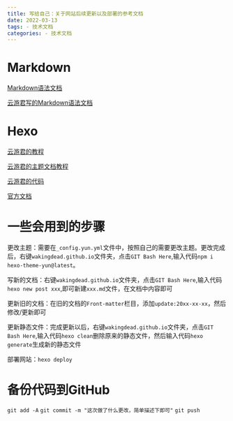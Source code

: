 ```yaml
---
title: 写给自己：关于网站后续更新以及部署的参考文档
date: 2022-03-13
tags: - 技术文档
categories: - 技术文档
---
```


# Markdown
[Markdown语法文档](https://www.runoob.com/markdown/md-link.html)

[云游君写的Markdown语法文档](https://github.com/younghz/Markdown)

# Hexo
[云游君的教程](https://www.yunyoujun.cn/share/how-to-build-your-site/)

[云游君的主题文档教程](https://yun.yunyoujun.cn/)

[云游君的代码](https://github.com/YunYouJun/yunyoujun.github.io)

[官方文档](https://hexo.io/zh-cn/docs/)

# 一些会用到的步骤
更改主题：需要在`_config.yun.yml`文件中，按照自己的需要更改主题。更改完成后，右键`wakingdead.github.io`文件夹，点击`GIT Bash Here`,输入代码`npm i hexo-theme-yun@latest`。

写新的文档：右键`wakingdead.github.io`文件夹，点击`GIT Bash Here`,输入代码`hexo new post xxx`,即可新建`xxx.md`文件，在文档中内容即可

更新旧的文档：在旧的文档的`Front-matter`栏目，添加`update:20xx-xx-xx`，然后修改/更新即可

更新静态文件：完成更新以后，右键`wakingdead.github.io`文件夹，点击`GIT Bash Here`,输入代码`hexo clean`删除原来的静态文件，然后输入代码`hexo generate`生成新的静态文件

部署网站：`hexo deploy`

# 备份代码到GitHub
`git add -A`
`git commit -m "这次做了什么更改，简单描述下即可"`
`git push`



